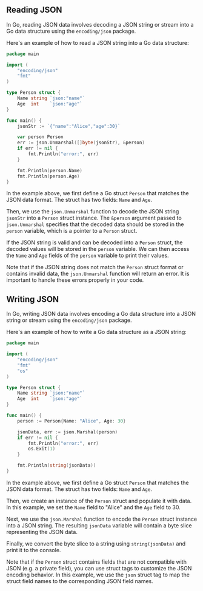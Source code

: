 

## Reading JSON
In Go, reading JSON data involves decoding a JSON string or stream into a Go data structure using the `encoding/json` package.

Here's an example of how to read a JSON string into a Go data structure:

```go
package main

import (
	"encoding/json"
	"fmt"
)

type Person struct {
	Name string `json:"name"`
	Age  int    `json:"age"`
}

func main() {
	jsonStr := `{"name":"Alice","age":30}`

	var person Person
	err := json.Unmarshal([]byte(jsonStr), &person)
	if err != nil {
		fmt.Println("error:", err)
	}

	fmt.Println(person.Name)
	fmt.Println(person.Age)
}

```

In the example above, we first define a Go struct `Person` that matches the JSON data format. The struct has two fields: `Name` and `Age`.


Then, we use the `json.Unmarshal` function to decode the JSON string `jsonStr` into a `Person` struct instance. The `&person` argument passed to `json.Unmarshal` specifies that the decoded data should be stored in the `person` variable, which is a pointer to a `Person` struct.

If the JSON string is valid and can be decoded into a `Person` struct, the decoded values will be stored in the `person` variable. We can then access the `Name` and `Age` fields of the `person` variable to print their values.

Note that if the JSON string does not match the `Person` struct format or contains invalid data, the `json.Unmarshal` function will return an error. It is important to handle these errors properly in your code.


## Writing JSON 

In Go, writing JSON data involves encoding a Go data structure into a JSON string or stream using the `encoding/json` package.

Here's an example of how to write a Go data structure as a JSON string:

```go
package main

import (
	"encoding/json"
	"fmt"
	"os"
)

type Person struct {
	Name string `json:"name"`
	Age  int    `json:"age"`
}

func main() {
	person := Person{Name: "Alice", Age: 30}

	jsonData, err := json.Marshal(person)
	if err != nil {
		fmt.Println("error:", err)
		os.Exit(1)
	}

	fmt.Println(string(jsonData))
}

```

In the example above, we first define a Go struct `Person` that matches the JSON data format. The struct has two fields: `Name` and `Age`.

Then, we create an instance of the `Person` struct and populate it with data. In this example, we set the `Name` field to "Alice" and the `Age` field to 30.

Next, we use the `json.Marshal` function to encode the `Person` struct instance into a JSON string. The resulting `jsonData` variable will contain a byte slice representing the JSON data.

Finally, we convert the byte slice to a string using `string(jsonData)` and print it to the console.

Note that if the `Person` struct contains fields that are not compatible with JSON (e.g. a private field), you can use struct tags to customize the JSON encoding behavior. In this example, we use the `json` struct tag to map the struct field names to the corresponding JSON field names.